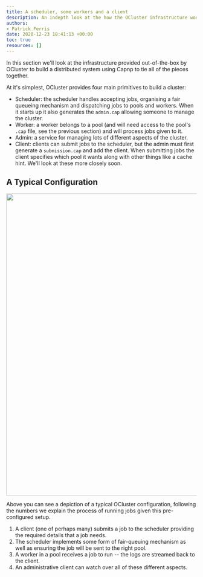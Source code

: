 ```yaml
---
title: A scheduler, some workers and a client
description: An indepth look at the how the OCluster infrastructure works
authors:
- Patrick Ferris
date: 2020-12-23 18:41:13 +00:00
toc: true
resources: []
---
```


In this section we'll look at the infrastructure provided out-of-the-box by OCluster to build a distributed system using Capnp to tie all of the pieces together. 

At it's simplest, OCluster provides four main primitives to build a cluster: 

  - Scheduler: the scheduler handles accepting jobs, organising a fair queueing mechanism and dispatching jobs to pools and workers. When it starts up it also generates the `admin.cap` allowing someone to manage the cluster.
  - Worker: a worker belongs to a pool (and will need access to the pool's `.cap` file, see the previous section) and will process jobs given to it. 
  - Admin: a service for managing lots of different aspects of the cluster. 
  - Client: clients can submit jobs to the scheduler, but the admin must first generate a `submission.cap` and add the client. When submitting jobs the client specifies which pool it wants along with other things like a cache hint. We'll look at these more closely soon.

## A Typical Configuration

<a style="border-bottom: none" href="/img/ocluster-v0.png"><img width="800" alt="" src="/img/ocluster-v0.png"/></a>

Above you can see a depiction of a typical OCluster configuration, following the numbers we explain the process of running jobs given this pre-configured setup.

  1. A client (one of perhaps many) submits a job to the scheduler providing the required details that a job needs.
  2. The scheduler implements some form of fair-queuing mechanism as well as ensuring the job will be sent to the right pool. 
  3. A worker in a pool receives a job to run -- the logs are streamed back to the client. 
  4. An administrative client can watch over all of these different aspects. 
